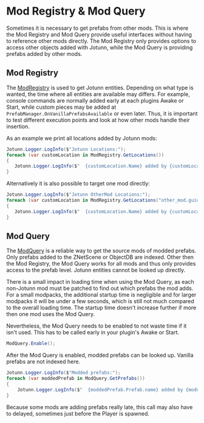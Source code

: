 ﻿# Mod Registry & Mod Query
Sometimes it is necessary to get prefabs from other mods.
This is where the Mod Registry and Mod Query provide useful interfaces without having to reference other mods directly.
The Mod Registry only provides options to access other objects added with Jotunn, while the Mod Query is providing prefabs added by other mods.

## Mod Registry
The [ModRegistry](xref:Jotunn.Utils.ModRegistry) is used to get Jotunn entities.
Depending on what type is wanted, the time where all entities are available may differs.
For example, console commands are normally added early at each plugins Awake or Start, while custom pieces may be added at `PrefabManager.OnVanillaPrefabsAvailable` or even later.
Thus, it is important to test different execution points and look at how other mods handle their insertion.

As an example we print all locations added by Jotunn mods:
```cs
Jotunn.Logger.LogInfo($"Jotunn Locations:");
foreach (var customLocation in ModRegistry.GetLocations())
{
   Jotunn.Logger.LogInfo($"  {customLocation.Name} added by {customLocation.SourceMod.Name}");
}
```

Alternatively it is also possible to target one mod directly:
```cs
Jotunn.Logger.LogInfo($"Jotunn OtherMod Locations:");
foreach (var customLocation in ModRegistry.GetLocations("other_mod.guid"))
{
   Jotunn.Logger.LogInfo($"  {customLocation.Name} added by {customLocation.SourceMod.Name}");
}
```

## Mod Query
The [ModQuery](xref:Jotunn.Utils.ModQuery) is a reliable way to get the source mods of modded prefabs.
Only prefabs added to the ZNetScene or ObjectDB are indexed.
Other then the Mod Registry, the Mod Query works for all mods and thus only provides access to the prefab level.
Jotunn entities cannot be looked up directly.

There is a small impact in loading time when using the Mod Query, as each non-Jotunn mod must be patched to find out which prefabs the mod adds.
For a small modpacks, the additional startup time is negligible and for larger modpacks it will be under a few seconds, which is still not much compared to the overall loading time.
The startup time doesn't increase further if more then one mod uses the Mod Query.

Nevertheless, the Mod Query needs to be enabled to not waste time if it isn't used.
This has to be called early in your plugin's Awake or Start.
```cs
ModQuery.Enable();
```

After the Mod Query is enabled, modded prefabs can be looked up. Vanilla prefabs are not indexed here.
```cs
Jotunn.Logger.LogInfo($"Modded prefabs:");
foreach (var moddedPrefab in ModQuery.GetPrefabs())
{
    Jotunn.Logger.LogInfo($"  {moddedPrefab.Prefab.name} added by {moddedPrefab.SourceMod.Name}");
}
```
Because some mods are adding prefabs really late, this call may also have to delayed, sometimes just before the Player is spawned.
